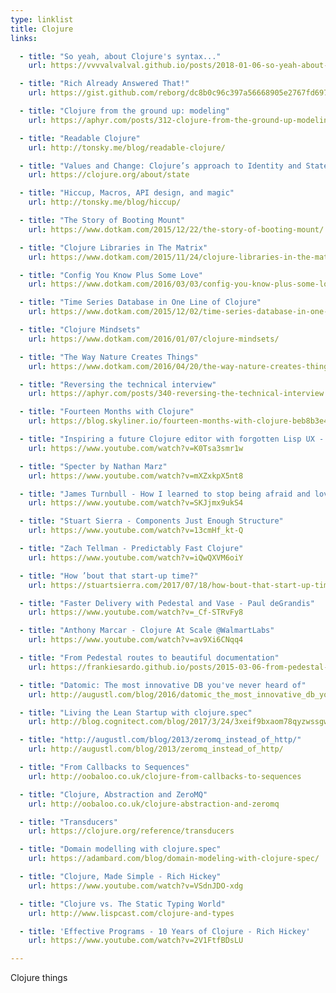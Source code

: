 ```yaml
---
type: linklist
title: Clojure
links:

  - title: "So yeah, about Clojure's syntax..."
    url: https://vvvvalvalval.github.io/posts/2018-01-06-so-yeah-about-clojures-syntax.html

  - title: "Rich Already Answered That!"
    url: https://gist.github.com/reborg/dc8b0c96c397a56668905e2767fd697f

  - title: "Clojure from the ground up: modeling"
    url: https://aphyr.com/posts/312-clojure-from-the-ground-up-modeling

  - title: "Readable Clojure"
    url: http://tonsky.me/blog/readable-clojure/

  - title: "Values and Change: Clojure’s approach to Identity and State"
    url: https://clojure.org/about/state

  - title: "Hiccup, Macros, API design, and magic"
    url: http://tonsky.me/blog/hiccup/

  - title: "The Story of Booting Mount"
    url: https://www.dotkam.com/2015/12/22/the-story-of-booting-mount/

  - title: "Clojure Libraries in The Matrix"
    url: https://www.dotkam.com/2015/11/24/clojure-libraries-in-the-matrix/

  - title: "Config You Know Plus Some Love"
    url: https://www.dotkam.com/2016/03/03/config-you-know-plus-some-love/

  - title: "Time Series Database in One Line of Clojure"
    url: https://www.dotkam.com/2015/12/02/time-series-database-in-one-line-of-clojure/

  - title: "Clojure Mindsets"
    url: https://www.dotkam.com/2016/01/07/clojure-mindsets/

  - title: "The Way Nature Creates Things"
    url: https://www.dotkam.com/2016/04/20/the-way-nature-creates-things/

  - title: "Reversing the technical interview"
    url: https://aphyr.com/posts/340-reversing-the-technical-interview

  - title: "Fourteen Months with Clojure"
    url: https://blog.skyliner.io/fourteen-months-with-clojure-beb8b3e4bf00

  - title: "Inspiring a future Clojure editor with forgotten Lisp UX - Shaun Lebron"
    url: https://www.youtube.com/watch?v=K0Tsa3smr1w

  - title: "Specter by Nathan Marz"
    url: https://www.youtube.com/watch?v=mXZxkpX5nt8

  - title: "James Turnbull - How I learned to stop being afraid and love the JVM"
    url: https://www.youtube.com/watch?v=SKJjmx9ukS4

  - title: "Stuart Sierra - Components Just Enough Structure"
    url: https://www.youtube.com/watch?v=13cmHf_kt-Q

  - title: "Zach Tellman - Predictably Fast Clojure"
    url: https://www.youtube.com/watch?v=iQwQXVM6oiY

  - title: "How ’bout that start-up time?"
    url: https://stuartsierra.com/2017/07/18/how-bout-that-start-up-time

  - title: "Faster Delivery with Pedestal and Vase - Paul deGrandis"
    url: https://www.youtube.com/watch?v=_Cf-STRvFy8

  - title: "Anthony Marcar - Clojure At Scale @WalmartLabs"
    url: https://www.youtube.com/watch?v=av9Xi6CNqq4

  - title: "From Pedestal routes to beautiful documentation"
    url: https://frankiesardo.github.io/posts/2015-03-06-from-pedestal-routes-to-beautiful-documentation.html

  - title: "Datomic: The most innovative DB you've never heard of"
    url: http://augustl.com/blog/2016/datomic_the_most_innovative_db_youve_never_heard_of/

  - title: "Living the Lean Startup with clojure.spec"
    url: http://blog.cognitect.com/blog/2017/3/24/3xeif9bxaom78qyzwssgwz1leuorh4

  - title: "http://augustl.com/blog/2013/zeromq_instead_of_http/"
    url: http://augustl.com/blog/2013/zeromq_instead_of_http/

  - title: "From Callbacks to Sequences"
    url: http://oobaloo.co.uk/clojure-from-callbacks-to-sequences

  - title: "Clojure, Abstraction and ZeroMQ"
    url: http://oobaloo.co.uk/clojure-abstraction-and-zeromq

  - title: "Transducers"
    url: https://clojure.org/reference/transducers

  - title: "Domain modelling with clojure.spec"
    url: https://adambard.com/blog/domain-modeling-with-clojure-spec/

  - title: "Clojure, Made Simple - Rich Hickey"
    url: https://www.youtube.com/watch?v=VSdnJDO-xdg

  - title: "Clojure vs. The Static Typing World"
    url: http://www.lispcast.com/clojure-and-types

  - title: 'Effective Programs - 10 Years of Clojure - Rich Hickey'
    url: https://www.youtube.com/watch?v=2V1FtfBDsLU

---
```


Clojure things


